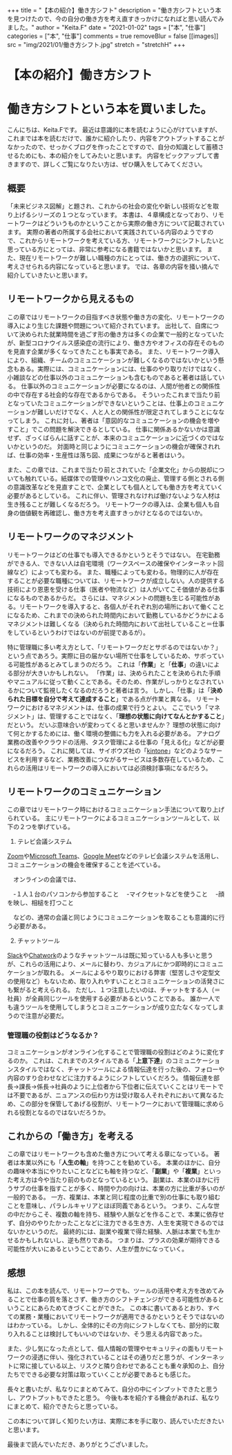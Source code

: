 +++
title = "【本の紹介】働き方シフト"
description = "働き方シフトという本を見つけたので、今の自分の働き方を考え直すきっかけになればと思い読んでみました。"
author = "Keita.F"
date = "2021-01-02"
tags = ["本", "仕事"]
categories = ["本", "仕事"]
comments = true
removeBlur = false
[[images]]
  src = "img/2021/01/働き方シフト.jpg"
  stretch = "stretchH"
+++


# 【本の紹介】働き方シフト

# 働き方シフトという本を買いました。

こんにちは、Keita.Fです。
最近は意識的に本を読むように心がけていますが、これまでは本を読むだけで、誰かに紹介したり、内容をアウトプットすることがなかったので、せっかくブログを作ったことですので、自分の知識として蓄積させるためにも、本の紹介をしてみたいと思います。
内容をピックアップして書きますので、詳しくご覧になりたい方は、ぜひ購入をしてみてください。

## 概要

「未来ビジネス図解」と題され、これからの社会の変化や新しい技術などを取り上げるシリーズの１つとなっています。
本書は、４章構成となっており、リモートワークはどういうものかということから実際の働き方について記載されています。
実際の著者の所属する会社において実践されている内容のようですので、これからリモートワークを考えている方、リモートワークにシフトしたいと思っている方にとっては、非常に参考になる書籍ではないかと思います。
また、現在リモートワークが難しい職種の方にとっては、働き方の選択について、考えさせられる内容になっていると思います。
では、各章の内容を掻い摘んで紹介していきたいと思います。

## リモートワークから見えるもの

この章ではリモートワークの目指すべき状態や働き方の変化、リモートワークの導入により生じた課題や問題について紹介されています。
出社して、自席について決められた就業時間を過ごす形の働き方は多くの企業で一般的となっていたが、新型コロナウイルス感染症の流行により、働き方やオフィスの存在そのものを見直す企業が多くなってきたことも事実である。
また、リモートワーク導入により、組織、チームのコミュニケーションが難しくなるのではないかという懸念もある。実際には、コミュニケーションには、仕事のやり取りだけではなく、小雑談などの仕事以外のコミュニケーションも含むものであると著者は話している。
仕事以外のコミュニケーションが必要になるのは、人間が他者との関係性の中で存在する社会的な存在であるからである。
そういったこれまで当たり前となっていたコミュニケーションができないということは、仕事上のコミュニケーションが難しいだけでなく、人と人との関係性が限定されてしまうことにななってしまう。
これに対し、著者は「意図的なコミュニケーションの機会を増やすこと」でこの問題を解決できるとしている。
仕事に関係あるかないかは意識せず、ざっくばらんに話すことが、本来のコミュニケーションに近づくのではないかというのだ。
対面時と同じようにコミュニケーションの機会が確保されれば、仕事の効率・生産性は落ち図、成果につながると著者はいう。

また、この章では、これまで当たり前とされていた「企業文化」からの脱却についても触れている。紙媒体での管理やハンコ文化の廃止、管理する側とされる側の意識改革などを見直すことで、企業としても個人としても働き方を考えていく必要があるとしている。
これに伴い、管理されなければ働けないような人材は生き残ることが難しくなるだろう。
リモートワークの導入は、企業も個人も自身の価値観を再確認し、働き方を考え直すきっかけとなるのではないか。

## リモートワークのマネジメント

リモートワークはどの仕事でも導入できるかというとそうではない。
在宅勤務ができる人、できない人は自宅環境（ワークスペースの確保やインターネット回線など）によっても変わる。
また、職種によっても変わる。物理的に人が存在することが必要な職種については、リモートワークが成立しない。人の提供する技術により恩恵を受ける仕事（医者や物流など）は人がいてこそ価値がある仕事になるものであるからだ。
さらには、マネジメントの問題も生じる可能性がある。リモートワークを導入すると、各個人がそれぞれ別の場所において働くことになるため、これまでの決められた時間内において勤務しているかどうかによるマネジメントは難しくなる（決められた時間内において出社していること＝仕事をしているというわけではないのが前提であるが）。

特に管理職に多い考え方として、「リモートワークだとサボるのではないか？」という点であろう。実際に目の届かない場所で仕事をしているため、サボっている可能性があるとみてしまうのだろう。
これは「__作業__」と「__仕事__」の違いによる部分が大きいかもしれない。
「作業」は、決められたことを決められた手順やマニュアルに従って動くことである。そのため、作業がしっかりとなされているかについて監視したくなるのだろうと著者は言う。
しかし、「仕事」は「__決められた目標を自分で考えて達成すること__」である点が作業と異なる。
リモートワークにおけるマネジメントは、仕事の成果で行うとよい。
ここでいう「マネジメント」は、管理することではなく、「__理想の状態に向けてなんとかすること__」だという。
だいぶ意味合いが変わってくると思いませんか？
理想の状態に向けて何とかするためには、働く環境の整備にも力を入れる必要がある。
アナログ業務の改善やクラウドの活用、タスク管理による仕事の「見える化」などが必要になるだろう。
これに関しては、サイボウズ社の「[kintone](https://kintone.cybozu.co.jp/ "kintone")」などのようなサービスを利用するなど、業務改善につながるサービスは多数存在しているため、これらの活用はリモートワークの導入においては必須検討事項になるだろう。

## リモートワークのコミュニケーション

この章ではリモートワーク時におけるコミュニケーション手法について取り上げられている。
主にリモートワークによるコミュニケーションツールとして、以下の２つを挙げている。

1. テレビ会議システム

[Zoom](https://zoom.us/jp-jp/meetings.html "Zoom")や[Microsoft Teams](https://www.microsoft.com/ja-jp/microsoft-365/microsoft-teams/free "Microsoft Teams")、[Google Meet](https://apps.google.com/intl/ja/meet/ "Google Meet")などのテレビ会議システムを活用し、コミュニケーションの機会を確保することを述べている。

　オンラインの会議では、

　-１人１台のパソコンから参加すること
　-マイクセットなどを使うこと
　-顔を映し、相槌を打つこと

　などの、通常の会議と同じようにコミュニケーションを取ることも意識的に行う必要がある。

2. チャットツール

[Slack](https://slack.com/intl/ja-jp/ "Slack")や[Chatwork](https://go.chatwork.com/ja/ "Chatwork")のようなチャットツールは既に知っている人も多いと思うが、これらの活用により、メールに替わり、カジュアルにかつ即時的にコミュニケーションが取れる。
メールによるやり取りにおける弊害（堅苦しさや定型文の使用など）もないため、取り入れやすいこととコミュニケーションの活発さにも繋がると考えられる。
ただし、１つ注意したいのは、チャットをする人（＝社員）が全員同じツールを使用する必要があるということである。
誰か一人でも違うツールを使用してしまうとコミュニケーションが成り立たなくなってしまうので注意が必要だ。

### 管理職の役割はどうなるか？

コミュニケーションがオンライン化することで管理職の役割はどのように変化するのか。
これは、これまでのスタイルである「__上意下達__」のコミュニケーションスタイルではなく、チャットツールによる情報伝達を行った後の、フォローや内容のすり合わせなどに注力するようにシフトしていくだろう。
情報伝達を部長→課長→係長→社員のように上位者から下位者に伝えていくことはリモートでは不要であるが、ニュアンスの伝わり方は受け取る人それぞれにおいて異なるため、この部分を保管してあげる役割が、リモートワークにおいて管理職に求められる役割となるのではないだろうか。

## これからの「働き方」を考える

この章ではリモートワークも含めた働き方について考える章になっている。
著者は本業以外にも「__人生の軸__」を持つことを勧めている。
本業のほかに、自分の趣味や本当にやりたいことなどにも軸を持つなど、「__副業__」や「__複業__」といった考え方は今や当たり前のものとなっているという。
副業は、本業のほかに行うサブの仕事を指すことが多く、時間や力の向けは、本業の方に比重が多いのが一般的である。
一方、複業は、本業と同じ程度の比重で別の仕事にも取り組むことを意味し、パラレルキャリアとほぼ同義であるという。
つまり、こんな世の中だからこそ、複数の軸を持ち、経験や人脈などを作ることで、本業に依存せず、自分のやりたかったことなどに注力できる生き方、人生を実現できるのではないかというのだ。
最終的には、副業や複業で得た経験、人脈は本業でも生かせるかもしれないし、逆も然りである。
つまりは、プラスの効果が期待できる可能性が大いにあるということであり、人生が豊かになっていく。

## 感想

私は、この本を読んで、リモートワークでも、ツールの活用や考え方を改めてみることで仕事の質を落とさず、働き方のシフトチェンジができる可能性があるということにあらためてきづくことができた。
この本に書いてあるとおり、すべての業務・業種においてリモートワークが適用できるかというとそうではないのはわかっている。
しかし、全体的にその方向にシフトしなくても、部分的に取り入れることは検討してもいいのではないか、そう思える内容であった。

また、少し気になった点として、個人情報の管理やセキュリティの面もリモートワークの浸透に伴い、強化されていることはその通りだと思うが、インターネットに常に接している以上、リスクと隣り合わせであることも重々承知の上、自分たちでできる必要な対策は取っていくことが必要であるとも感じた。

長々と書いたが、私なりにまとめてみて、自分の中にインプットできたと思うし、アウトプットもできたと思う。
今後も本を紹介する機会があれば、私なりにまとめて、紹介できたらと思っている。

この本について詳しく知りたい方は、実際に本を手に取り、読んでいただきたいと思います。

最後まで読んでいただき、ありがとうございました。
